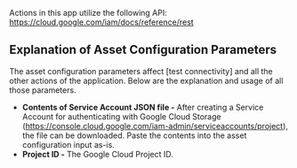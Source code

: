 Actions in this app utilize the following API: https://cloud.google.com/iam/docs/reference/rest

## Explanation of Asset Configuration Parameters

The asset configuration parameters affect [test connectivity] and all the other actions of the
application. Below are the explanation and usage of all those parameters.

- **Contents of Service Account JSON file -** After creating a Service Account for authenticating
  with Google Cloud Storage (https://console.cloud.google.com/iam-admin/serviceaccounts/project),
  the file can be downloaded. Paste the contents into the asset configuration input as-is.
- **Project ID -** The Google Cloud Project ID.
